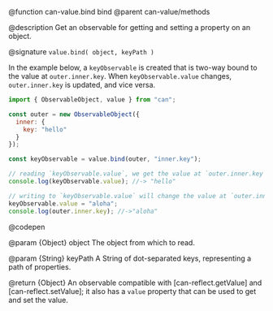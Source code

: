 @function can-value.bind bind
@parent can-value/methods

@description Get an observable for getting and setting a property on an object.

@signature `value.bind( object, keyPath )`

  In the example below, a `keyObservable` is created that is two-way bound to the
  value at `outer.inner.key`. When `keyObservable.value` changes,
  `outer.inner.key` is updated, and vice versa.

  ```js
  import { ObservableObject, value } from "can";

  const outer = new ObservableObject({
    inner: {
      key: "hello"
    }
  });

  const keyObservable = value.bind(outer, "inner.key");

  // reading `keyObservable.value`, we get the value at `outer.inner.key`
  console.log(keyObservable.value); //-> "hello"

  // writing to `keyObservable.value` will change the value at `outer.inner.key`
  keyObservable.value = "aloha";
  console.log(outer.inner.key); //->"aloha"
  ```
  @codepen

  @param {Object} object The object from which to read.

  @param {String} keyPath A String of dot-separated keys, representing a path of properties.

  @return {Object} An observable compatible with [can-reflect.getValue]
  and [can-reflect.setValue]; it also has a `value` property that can
  be used to get and set the value.
